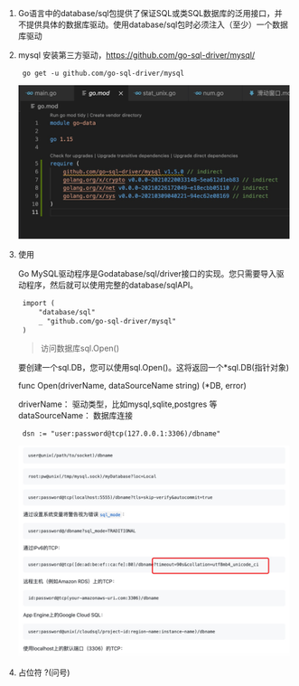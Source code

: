 1. Go语言中的database/sql包提供了保证SQL或类SQL数据库的泛用接口，并不提供具体的数据库驱动。使用database/sql包时必须注入（至少）一个数据库驱动

2. mysql 安装第三方驱动，https://github.com/go-sql-driver/mysql/

        go get -u github.com/go-sql-driver/mysql
    
    ![image](../../assets/mysql-install.jpg)

3. 使用

   Go MySQL驱动程序是Godatabase/sql/driver接口的实现。您只需要导入驱动程序，然后就可以使用完整的database/sqlAPI。

        import (
            "database/sql"
            _ "github.com/go-sql-driver/mysql"
        )

   > 访问数据库sql.Open()

      要创建一个sql.DB，您可以使用sql.Open()。这将返回一个*sql.DB(指针对象)

      func Open(driverName, dataSourceName string) (*DB, error)

      driverName： 驱动类型，比如mysql,sqlite,postgres 等
      dataSourceName： 数据库连接

        dsn := "user:password@tcp(127.0.0.1:3306)/dbname"

    ![image](../../assets/dbsource.jpg)

4. 占位符 ?(问号)